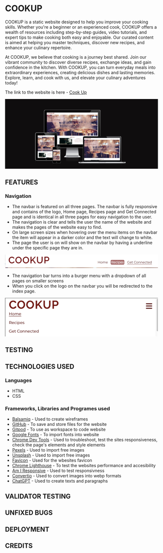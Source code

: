 # COOKUP

COOKUP is a static website designed to help you improve your cooking skills. Whether you're a beginner or an experienced cook, COOKUP offers a wealth of resources including step-by-step guides, video tutorials, and expert tips to make cooking both easy and enjoyable. Our curated content is aimed at helping you master techniques, discover new recipes, and enhance your culinary repertoire.

At COOKUP, we believe that cooking is a journey best shared. Join our vibrant community to discover diverse recipes, exchange ideas, and gain confidence in the kitchen. With COOKUP, you can turn everyday meals into extraordinary experiences, creating delicious dishes and lasting memories. Explore, learn, and cook with us, and elevate your culinary adventures today!

The link to the website is here - [Cook Up](https://aimanh04.github.io/portfolio-1-project/getconnected.html)

![Cook Up Am i responsive website](readme/feature-screenshots/screenshot.png)

## FEATURES

### Navigation

- The navbar is featured on all three pages. The navbar is fully responsive and contains of the logo, Home page, Recipes page and Get Connected page and is identical in all three pages for easy navigation to the user.
- The navigation is clear and tells the user the name of the website and makes the pages of the website easy to find.
- On large screen sizes when hovering over the menu items on the navbar the item will appear in a darker color and the text will change to white.
- The page the user is on will show on the navbar by having a underline under the specific page they are in.

![Navigation Bar](readme/feature-screenshots/navbar.png)

- The navigation bar turns into a burger menu with a dropdown of all pages on smaller screens
- When you click on the logo on the navbar you will be redirected to the index page.


![Navigation Bar on smaller screens](readme/feature-screenshots/navbar-dropdown.png)



## TESTING


## TECHNOLOGIES USED
### Languages

- HTML 
- CSS

### Frameworks, Libraries and Programes used

- [Balsamiq](https://balsamiq.com/wireframes/) - Used to create wireframes
- [GitHub](https://GitHub.com/) - To save and store files for the website
- [Gitpod](https://gitpod.io/) - To use as workspace to code website
- [Google Fonts](https://fonts.google.com/) - To import fonts into website
- [Chrome Dev Tools](https://developers.google.com/web/tools/chrome-devtools) - Used to troubleshoot, test the sites responsiveness, check the page's elements and style elements
- [Pexels](https://www.pexels.com/) - Used to import free images
- [Unsplash](https://unsplash.com/de) - Used to import free images
- [Favicon](https://www.favicon.cc/) - Used for the wbesites favicon
- [Chrome Lighthouse](https://developers.google.com/web/tools/lighthouse) - To test the websites performance and accesibility
- [Am I Responsive](https://ui.dev/amiresponsive) - Used to test responsivness
- [Convertio](https://convertio.co/) - Used to convert images into webp formats
- [ChatGPT](https://chatgpt.com/) - Used to create texts and paragraphs

## VALIDATOR TESTING


## UNFIXED BUGS


## DEPLOYMENT


## CREDITS
